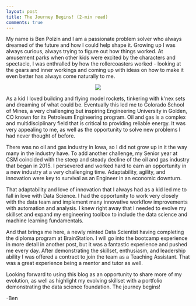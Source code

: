 ```yaml
---
layout: post
title: The Journey Begins! (2-min read)
comments: true
---
```

My name is Ben Polzin and I am a passionate problem solver who always dreamed of the future and how I could help shape it.  Growing up I was always curious, always trying to figure out how things worked.  At amusement parks when other kids were excited by the characters and spectacle, I was enthralled by how the rollercoasters worked - looking at the gears and inner workings and coming up with ideas on how to make it even better has always come naturally to me.

<p align="center">
    <img src="https://avatars.githubusercontent.com/u/35545687?s=460&u=1db0b340759f50fb7fffe327b77465351479a5f2&v=4">
</p>

As a kid I loved building and flying model rockets, tinkering with k'nex sets and dreaming of what could be.  Eventually this led me to Colorado School of Mines, a very challenging but inspiring Engineering University in Golden, CO known for its Petroleum Engineering program.  Oil and gas is a complex and multidisciplinary field that is critical to providing reliable energy.  It was very appealing to me, as well as the opportunity to solve new problems I had never thought of before.  

There was no oil and gas industry in Iowa, so I did not grow up in it the way many in the industry have.  To add another challenge, my Senior year at CSM coincided with the steep and steady decline of the oil and gas industry that began in 2015.  I persevered and worked hard to earn an opportunity in a new industry at a very challenging time.  Adaptability, agility, and innovation were key to survival as an Engineer in an economic downturn.

That adaptability and love of innovation that I always had as a kid led me to fall in love with Data Science.  I had the opportunity to work very closely with the data team and implement many innovative workflow improvements with automation and analysis.  I knew right away that I needed to evolve my skillset and expand my engineering toolbox to include the data science and machine learning fundamentals.

And that brings me here, a newly minted Data Scientist having completing the diploma program at BrainStation.  I will go into the bootcamp experience in more detail in another post, but it was a fantastic experience and pushed me every day.  After demonstrating the skillset, enthusiasm, and leadership ability I was offered a contract to join the team as a Teaching Assistant.  That was a great experience being a mentor and tutor as well.

Looking forward to using this blog as an opportunity to share more of my evolution, as well as highlight my evolving skillset with a portfolio demonstrating the data science foundation.  The journey begins!

-Ben